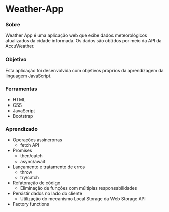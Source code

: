 # Weather-App

### Sobre
Weather App é uma aplicação web que exibe dados meteorológicos atualizados da cidade informada. Os dados são obtidos por meio da API da AccuWeather.

### Objetivo
Esta aplicação foi desenvolvida com objetivos próprios da aprendizagem da linguagem JavaScript. 

### Ferramentas
- HTML
- CSS
- JavaScript
- Bootstrap

### Aprendizado
- Operações assíncronas
  - fetch API
- Promises
  - then/catch
  - async/await
- Lançamento e tratamento de erros
  - throw
  - try/catch
- Refatoração de código
  - Eliminação de funções com múltiplas responsabilidades
- Persistir dados no lado do cliente
  - Utilização do mecanismo Local Storage da Web Storage API
- Factory functions
